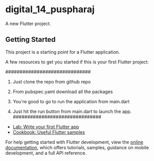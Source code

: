 # digital_14_puspharaj

A new Flutter project.

## Getting Started

This project is a starting point for a Flutter application.

A few resources to get you started if this is your first Flutter project:


##############################

1. Just clone the repo from github repo

2. From pubspec.yaml download all the packages

3. You're good to go to run the application from main.dart 

4. Just hit the run button from main.dart to launch the app.
###############################


- [Lab: Write your first Flutter app](https://docs.flutter.dev/get-started/codelab)
- [Cookbook: Useful Flutter samples](https://docs.flutter.dev/cookbook)

For help getting started with Flutter development, view the
[online documentation](https://docs.flutter.dev/), which offers tutorials,
samples, guidance on mobile development, and a full API reference.
